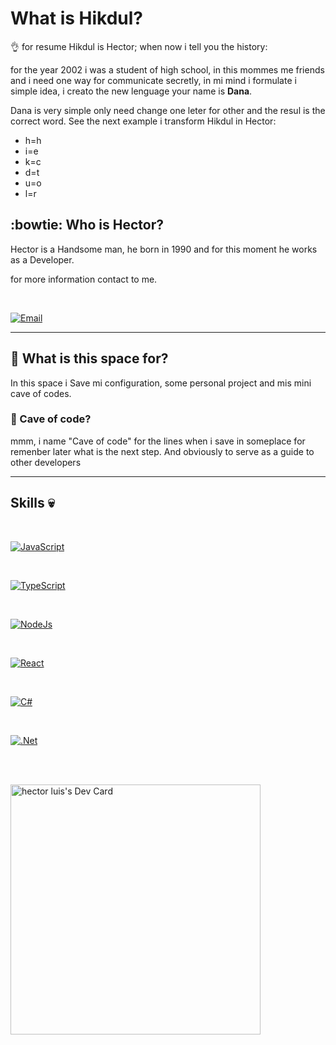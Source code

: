 # What is Hikdul?   

:ok_hand: for resume Hikdul is Hector; when now i tell you the history:

for the year 2002 i was a student of high school, in this mommes me friends and i need one way for communicate secretly, in mi mind i formulate i simple idea, i creato the new lenguage your name is **Dana**.

Dana is very simple only need change one leter for other and the resul is the correct word. See the next example i transform Hikdul in Hector:

<ul>
    <li>h=h</li>
    <li>i=e</li>
    <li>k=c</li>
    <li>d=t</li>
    <li>u=o</li>
    <li>l=r</li>
</ul>

## :bowtie: Who is Hector?
 
 Hector is a Handsome man, he born in 1990 and for this moment he works as a Developer.

 for more information contact to me.

</br>

[![Email](https://img.shields.io/badge/hikdul.lio@gmail.com-my_personal_email-000?style=for-the-badge&logo=gmail&logoColor=white&labelColor=839e87)](mailto:hikdul.lio@gmail.com)
___
 ## :beer: What is this space for?

 In this space i Save mi configuration, some personal project and mis mini cave of codes.


 ### :beers: Cave of code?

 mmm, i name "Cave of code" for the lines when i save in someplace for remenber later what is the next step. And obviously to serve as a guide to other developers

 ---
 ## Skills :skull:

</br>

[![JavaScript](https://img.shields.io/badge/JavaScript-000?style=for-the-badge&logo=javascript&logoColor=white&labelColor=839e87)]()

</br>

[![TypeScript](https://img.shields.io/badge/TypeScript-000?style=for-the-badge&logo=Typescript&logoColor=white&labelColor=839e87)]()

</br>

[![NodeJs](https://img.shields.io/badge/Node.Js-000?style=for-the-badge&logo=Node.js&logoColor=white&labelColor=839e87)]()

</br>

[![React](https://img.shields.io/badge/React-000?style=for-the-badge&logo=React&logoColor=white&labelColor=839e87)]()

</br>

[![C#](https://img.shields.io/badge/C_Sharp-000?style=for-the-badge&logo=CSharp&logoColor=white&labelColor=839e87)]()

</br>

[![.Net](https://img.shields.io/badge/.Net-000?style=for-the-badge&logo=.Net&logoColor=white&labelColor=839e87)]()

</br>
</br>

<a href="https://app.daily.dev/hikdul"><img src="https://api.daily.dev/devcards/14c18b54ee92479abd1c77053e91ea55.png?r=t50" width="400" alt="hector luis's Dev Card"/></a>  
